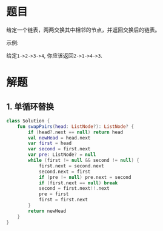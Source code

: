 # 题目

给定一个链表，两两交换其中相邻的节点，并返回交换后的链表。

示例:

给定`1->2->3->4`, 你应该返回`2->1->4->3`.

# 解题

## 1. 单循环替换

```kotlin
class Solution {
    fun swapPairs(head: ListNode?): ListNode? {
        if (head?.next == null) return head
        val newHead = head.next
        var first = head
        var second = first.next
        var pre: ListNode? = null
        while (first != null && second != null) {
            first.next = second.next
            second.next = first
            if (pre != null) pre.next = second
            if (first.next == null) break
            second = first.next!!.next
            pre = first
            first = first.next
        }
        return newHead
    }
}
```